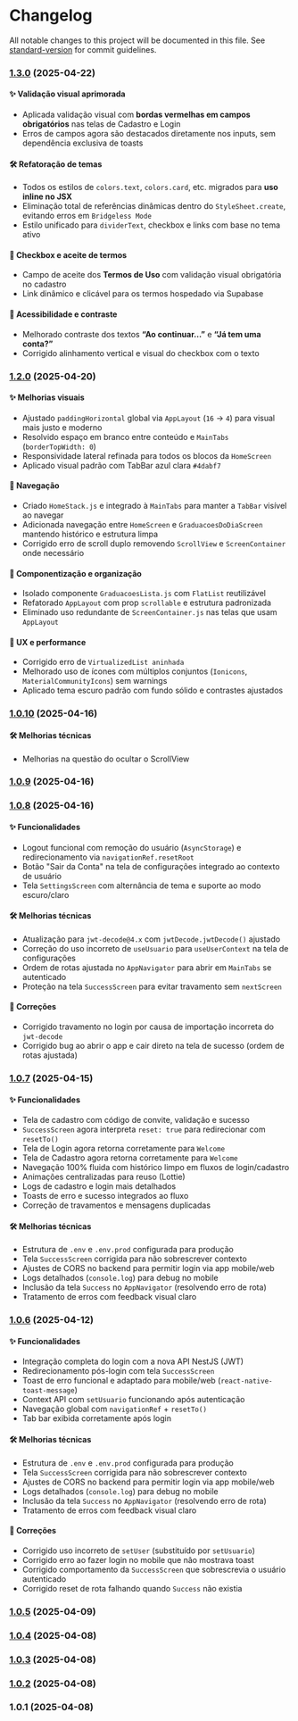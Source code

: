# Changelog

All notable changes to this project will be documented in this file. See [standard-version](https://github.com/conventional-changelog/standard-version) for commit guidelines.

### [1.3.0](https://github.com/bruno2608/bjjacademyapp/compare/v1.2.0...v1.3.0) (2025-04-22)

#### ✨ Validação visual aprimorada
- Aplicada validação visual com **bordas vermelhas em campos obrigatórios** nas telas de Cadastro e Login
- Erros de campos agora são destacados diretamente nos inputs, sem dependência exclusiva de toasts

#### 🛠️ Refatoração de temas
- Todos os estilos de `colors.text`, `colors.card`, etc. migrados para **uso inline no JSX**
- Eliminação total de referências dinâmicas dentro do `StyleSheet.create`, evitando erros em `Bridgeless Mode`
- Estilo unificado para `dividerText`, checkbox e links com base no tema ativo

#### 🔐 Checkbox e aceite de termos
- Campo de aceite dos **Termos de Uso** com validação visual obrigatória no cadastro
- Link dinâmico e clicável para os termos hospedado via Supabase

#### 🧼 Acessibilidade e contraste
- Melhorado contraste dos textos **“Ao continuar…”** e **“Já tem uma conta?”**
- Corrigido alinhamento vertical e visual do checkbox com o texto

### [1.2.0](https://github.com/bruno2608/bjjacademyapp/compare/v1.0.10...v1.2.0) (2025-04-20)

#### ✨ Melhorias visuais
- Ajustado `paddingHorizontal` global via `AppLayout` (`16` → `4`) para visual mais justo e moderno
- Resolvido espaço em branco entre conteúdo e `MainTabs` (`borderTopWidth: 0`)
- Responsividade lateral refinada para todos os blocos da `HomeScreen`
- Aplicado visual padrão com TabBar azul clara `#4dabf7`

#### 🧭 Navegação
- Criado `HomeStack.js` e integrado à `MainTabs` para manter a `TabBar` visível ao navegar
- Adicionada navegação entre `HomeScreen` e `GraduacoesDoDiaScreen` mantendo histórico e estrutura limpa
- Corrigido erro de scroll duplo removendo `ScrollView` e `ScreenContainer` onde necessário

#### 🧩 Componentização e organização
- Isolado componente `GraduacoesLista.js` com `FlatList` reutilizável
- Refatorado `AppLayout` com prop `scrollable` e estrutura padronizada
- Eliminado uso redundante de `ScreenContainer.js` nas telas que usam `AppLayout`

#### 🧠 UX e performance
- Corrigido erro de `VirtualizedList aninhada`
- Melhorado uso de ícones com múltiplos conjuntos (`Ionicons`, `MaterialCommunityIcons`) sem warnings
- Aplicado tema escuro padrão com fundo sólido e contrastes ajustados

### [1.0.10](https://github.com/bruno2608/bjjacademyapp/compare/v1.0.9...v1.0.10) (2025-04-16)

#### 🛠 Melhorias técnicas
- Melhorias na questão do ocultar o ScrollView

### [1.0.9](https://github.com/bruno2608/bjjacademyapp/compare/v1.0.8...v1.0.9) (2025-04-16)

### [1.0.8](https://github.com/bruno2608/bjjacademyapp/compare/v1.0.7...v1.0.8) (2025-04-16)

#### ✨ Funcionalidades
- Logout funcional com remoção do usuário (`AsyncStorage`) e redirecionamento via `navigationRef.resetRoot`
- Botão "Sair da Conta" na tela de configurações integrado ao contexto de usuário
- Tela `SettingsScreen` com alternância de tema e suporte ao modo escuro/claro

#### 🛠 Melhorias técnicas
- Atualização para `jwt-decode@4.x` com `jwtDecode.jwtDecode()` ajustado
- Correção do uso incorreto de `useUsuario` para `useUserContext` na tela de configurações
- Ordem de rotas ajustada no `AppNavigator` para abrir em `MainTabs` se autenticado
- Proteção na tela `SuccessScreen` para evitar travamento sem `nextScreen`

#### 🐛 Correções
- Corrigido travamento no login por causa de importação incorreta do `jwt-decode`
- Corrigido bug ao abrir o app e cair direto na tela de sucesso (ordem de rotas ajustada)


### [1.0.7](https://github.com/bruno2608/bjjacademyapp/compare/v1.0.6...v1.0.7) (2025-04-15)

#### ✨ Funcionalidades
- Tela de cadastro com código de convite, validação e sucesso
- `SuccessScreen` agora interpreta `reset: true` para redirecionar com `resetTo()`
- Tela de Login agora retorna corretamente para `Welcome`
- Tela de Cadastro agora retorna corretamente para `Welcome`
- Navegação 100% fluida com histórico limpo em fluxos de login/cadastro
- Animações centralizadas para reuso (Lottie)
- Logs de cadastro e login mais detalhados
- Toasts de erro e sucesso integrados ao fluxo
- Correção de travamentos e mensagens duplicadas

#### 🛠 Melhorias técnicas
- Estrutura de `.env` e `.env.prod` configurada para produção
- Tela `SuccessScreen` corrigida para não sobrescrever contexto
- Ajustes de CORS no backend para permitir login via app mobile/web
- Logs detalhados (`console.log`) para debug no mobile
- Inclusão da tela `Success` no `AppNavigator` (resolvendo erro de rota)
- Tratamento de erros com feedback visual claro

### [1.0.6](https://github.com/bruno2608/bjjacademyapp/compare/v1.0.5...v1.0.6) (2025-04-12)

#### ✨ Funcionalidades
- Integração completa do login com a nova API NestJS (JWT)
- Redirecionamento pós-login com tela `SuccessScreen`
- Toast de erro funcional e adaptado para mobile/web (`react-native-toast-message`)
- Context API com `setUsuario` funcionando após autenticação
- Navegação global com `navigationRef` + `resetTo()`
- Tab bar exibida corretamente após login

#### 🛠 Melhorias técnicas
- Estrutura de `.env` e `.env.prod` configurada para produção
- Tela `SuccessScreen` corrigida para não sobrescrever contexto
- Ajustes de CORS no backend para permitir login via app mobile/web
- Logs detalhados (`console.log`) para debug no mobile
- Inclusão da tela `Success` no `AppNavigator` (resolvendo erro de rota)
- Tratamento de erros com feedback visual claro

#### 🐛 Correções
- Corrigido uso incorreto de `setUser` (substituído por `setUsuario`)
- Corrigido erro ao fazer login no mobile que não mostrava toast
- Corrigido comportamento da `SuccessScreen` que sobrescrevia o usuário autenticado
- Corrigido reset de rota falhando quando `Success` não existia

### [1.0.5](https://github.com/bruno2608/bjjacademyapp/compare/v1.0.4...v1.0.5) (2025-04-09)

### [1.0.4](https://github.com/bruno2608/bjjacademyapp/compare/v1.0.3...v1.0.4) (2025-04-08)

### [1.0.3](https://github.com/bruno2608/bjjacademyapp/compare/v1.0.2...v1.0.3) (2025-04-08)

### [1.0.2](https://github.com/bruno2608/bjjacademyapp/compare/v1.0.1...v1.0.2) (2025-04-08)

### 1.0.1 (2025-04-08)
